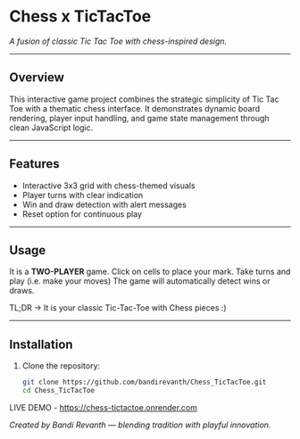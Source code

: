 # Chess x TicTacToe
_A fusion of classic Tic Tac Toe with chess-inspired design._

---

## Overview

This interactive game project combines the strategic simplicity of Tic Tac Toe with a thematic chess interface. It demonstrates dynamic board rendering, player input handling, and game state management through clean JavaScript logic.

---

## Features

- Interactive 3x3 grid with chess-themed visuals
- Player turns with clear indication
- Win and draw detection with alert messages
- Reset option for continuous play

---

## Usage
It is a **TWO-PLAYER** game. Click on cells to place your mark. 
Take turns and play (i.e. make your moves) The game will automatically detect wins or draws.

TL;DR -> It is your classic Tic-Tac-Toe with Chess pieces :)

---

## Installation

1. Clone the repository:
   ```bash
   git clone https://github.com/bandirevanth/Chess_TicTacToe.git
   cd Chess_TicTacToe

LIVE DEMO - https://chess-tictactoe.onrender.com

*Created by Bandi Revanth — blending tradition with playful innovation.*
